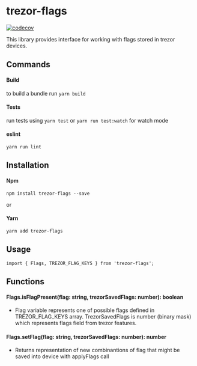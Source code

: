 trezor-flags
=========

[![codecov](https://codecov.io/gh/mroz22/trezor-flags/branch/master/graph/badge.svg)](https://codecov.io/gh/mroz22/trezor-flags)

This library provides interface for working with flags stored in trezor devices. 

Commands
-----

#### Build 
to build a bundle run `yarn build`

#### Tests
run tests using `yarn test` or `yarn run test:watch` for watch mode

#### eslint
`yarn run lint`

Installation
-----

#### Npm 
```npm install trezor-flags --save```

or

#### Yarn
```yarn add trezor-flags```

Usage
-----

```import { Flags, TREZOR_FLAG_KEYS } from 'trezor-flags';```

Functions
-----

#### Flags.isFlagPresent(flag: string, trezorSavedFlags: number): boolean
- Flag variable represents one of possible flags defined in TREZOR_FLAG_KEYS array. TrezorSavedFlags is number (binary mask) which represents flags field from trezor features. 

#### Flags.setFlag(flag: string, trezorSavedFlags: number): number 
- Returns representation of new combinantions of flag that might be saved into device with applyFlags call
